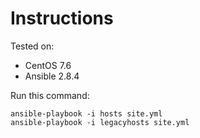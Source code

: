 # Instructions

Tested on:
- CentOS 7.6
- Ansible 2.8.4

Run this command:

    ansible-playbook -i hosts site.yml
    ansible-playbook -i legacyhosts site.yml
